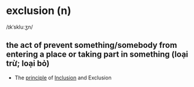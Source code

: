 # exclusion (n)

/ɪkˈskluːʒn/

## the act of prevent something/somebody from entering a place or taking part in something (loại trừ; loại bỏ)

- The [principle](principle-n.md#a-general-or-scientific-law-that-explains-how-something-works-or-why-something-happens-nguyên-lý) of [Inclusion](inclusion-n.md#the-fact-of-including-somebodysomething-the-fact-of-being-included-bao-gồm-bao-hàm) and Exclusion